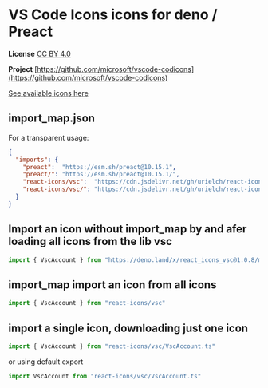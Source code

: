 # VS Code Icons icons for deno / Preact

**License** [CC BY 4.0](https://creativecommons.org/licenses/by/4.0/)

**Project** [https://github.com/microsoft/vscode-codicons](https://github.com/microsoft/vscode-codicons)

[See available icons here](https://react-icons.deno.dev/vsc)

## import_map.json

For a transparent usage:

```json
{
  "imports": {
    "preact":  "https://esm.sh/preact@10.15.1",
    "preact/": "https://esm.sh/preact@10.15.1/",
    "react-icons/vsc":  "https://cdn.jsdelivr.net/gh/urielch/react-icons-vsc@1.0.8/mod.ts",
    "react-icons/vsc/": "https://cdn.jsdelivr.net/gh/urielch/react-icons-vsc@1.0.8/ico/",
  }
}
```

## Import an icon without import_map by and afer loading all icons from the lib vsc

```ts
import { VscAccount } from "https://deno.land/x/react_icons_vsc@1.0.8/mod.ts"
```

## import_map import an icon from all icons

```ts
import { VscAccount } from "react-icons/vsc"
```

## import a single icon, downloading just one icon

```ts
import { VscAccount } from "react-icons/vsc/VscAccount.ts"
```

or using default export

```ts
import VscAccount from "react-icons/vsc/VscAccount.ts"
```


